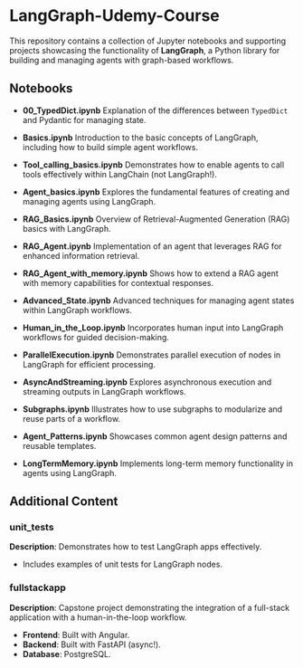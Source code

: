 # LangGraph-Udemy-Course

This repository contains a collection of Jupyter notebooks and supporting projects showcasing the functionality of **LangGraph**, a Python library for building and managing agents with graph-based workflows.

## Notebooks

- **00_TypedDict.ipynb**
  Explanation of the differences between `TypedDict` and Pydantic for managing state.

- **Basics.ipynb**
  Introduction to the basic concepts of LangGraph, including how to build simple agent workflows.

- **Tool_calling_basics.ipynb**
  Demonstrates how to enable agents to call tools effectively within LangChain (not LangGraph!).

- **Agent_basics.ipynb**
  Explores the fundamental features of creating and managing agents using LangGraph.

- **RAG_Basics.ipynb**
  Overview of Retrieval-Augmented Generation (RAG) basics with LangGraph.

- **RAG_Agent.ipynb**
  Implementation of an agent that leverages RAG for enhanced information retrieval.

- **RAG_Agent_with_memory.ipynb**
  Shows how to extend a RAG agent with memory capabilities for contextual responses.

- **Advanced_State.ipynb**
  Advanced techniques for managing agent states within LangGraph workflows.

- **Human_in_the_Loop.ipynb**
  Incorporates human input into LangGraph workflows for guided decision-making.

- **ParallelExecution.ipynb**
  Demonstrates parallel execution of nodes in LangGraph for efficient processing.

- **AsyncAndStreaming.ipynb**
  Explores asynchronous execution and streaming outputs in LangGraph workflows.

- **Subgraphs.ipynb**
  Illustrates how to use subgraphs to modularize and reuse parts of a workflow.

- **Agent_Patterns.ipynb**
  Showcases common agent design patterns and reusable templates.

- **LongTermMemory.ipynb**
  Implements long-term memory functionality in agents using LangGraph.

## Additional Content

### unit_tests

**Description**: Demonstrates how to test LangGraph apps effectively.

- Includes examples of unit tests for LangGraph nodes.

### fullstackapp

**Description**: Capstone project demonstrating the integration of a full-stack application with a human-in-the-loop workflow.

- **Frontend**: Built with Angular.
- **Backend**: Built with FastAPI (async!).
- **Database**: PostgreSQL.
